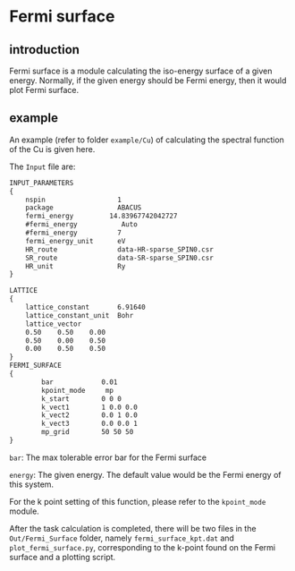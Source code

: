 # Fermi surface

## introduction

Fermi surface is a module calculating the iso-energy surface of a given energy. Normally, if the given energy should be Fermi energy, then it would plot Fermi surface.


## example

An example (refer to folder `example/Cu`) of calculating the spectral function of the Cu is given here.

The `Input` file are:

```txt {.line-numbers}
INPUT_PARAMETERS
{
    nspin                  1
    package                ABACUS
    fermi_energy         14.83967742042727
    #fermi_energy           Auto
    #fermi_energy          7
    fermi_energy_unit      eV
    HR_route               data-HR-sparse_SPIN0.csr
    SR_route               data-SR-sparse_SPIN0.csr
    HR_unit                Ry
}

LATTICE
{
    lattice_constant       6.91640 
    lattice_constant_unit  Bohr
    lattice_vector
    0.50	0.50	0.00
    0.50	0.00	0.50
    0.00	0.50	0.50
}
FERMI_SURFACE
{ 
        bar            0.01
        kpoint_mode     mp
        k_start        0 0 0
        k_vect1        1 0.0 0.0
        k_vect2        0.0 1 0.0
        k_vect3        0.0 0.0 1
        mp_grid        50 50 50
}

```
`bar`: The max tolerable error bar for the Fermi surface

`energy`: The given energy. The default value would be the Fermi energy of this system.

For the k point setting of this function, please refer to the `kpoint_mode` module.

After the task calculation is completed, there will be two files in the `Out/Fermi_Surface` folder, namely `fermi_surface_kpt.dat` and `plot_fermi_surface.py`,  corresponding to the k-point found on the Fermi surface and a plotting script.
